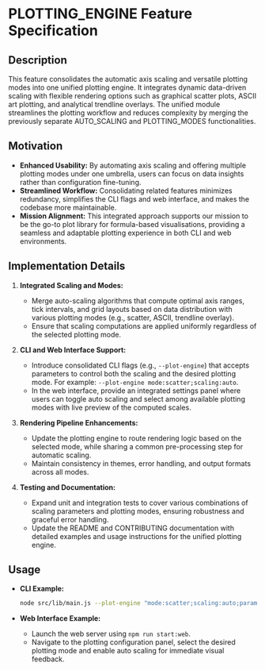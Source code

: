 # PLOTTING_ENGINE Feature Specification

## Description
This feature consolidates the automatic axis scaling and versatile plotting modes into one unified plotting engine. It integrates dynamic data-driven scaling with flexible rendering options such as graphical scatter plots, ASCII art plotting, and analytical trendline overlays. The unified module streamlines the plotting workflow and reduces complexity by merging the previously separate AUTO_SCALING and PLOTTING_MODES functionalities.

## Motivation
- **Enhanced Usability:** By automating axis scaling and offering multiple plotting modes under one umbrella, users can focus on data insights rather than configuration fine-tuning.
- **Streamlined Workflow:** Consolidating related features minimizes redundancy, simplifies the CLI flags and web interface, and makes the codebase more maintainable.
- **Mission Alignment:** This integrated approach supports our mission to be the go-to plot library for formula-based visualisations, providing a seamless and adaptable plotting experience in both CLI and web environments.

## Implementation Details
1. **Integrated Scaling and Modes:**
   - Merge auto-scaling algorithms that compute optimal axis ranges, tick intervals, and grid layouts based on data distribution with various plotting modes (e.g., scatter, ASCII, trendline overlay).
   - Ensure that scaling computations are applied uniformly regardless of the selected plotting mode.

2. **CLI and Web Interface Support:**
   - Introduce consolidated CLI flags (e.g., `--plot-engine`) that accepts parameters to control both the scaling and the desired plotting mode. For example: `--plot-engine mode:scatter;scaling:auto`.
   - In the web interface, provide an integrated settings panel where users can toggle auto scaling and select among available plotting modes with live preview of the computed scales.

3. **Rendering Pipeline Enhancements:**
   - Update the plotting engine to route rendering logic based on the selected mode, while sharing a common pre-processing step for automatic scaling.
   - Maintain consistency in themes, error handling, and output formats across all modes.

4. **Testing and Documentation:**
   - Expand unit and integration tests to cover various combinations of scaling parameters and plotting modes, ensuring robustness and graceful error handling.
   - Update the README and CONTRIBUTING documentation with detailed examples and usage instructions for the unified plotting engine.

## Usage
- **CLI Example:**
  ```bash
  node src/lib/main.js --plot-engine "mode:scatter;scaling:auto;params:1,NaN,5,-10,10,1"
  ```

- **Web Interface Example:**
   - Launch the web server using `npm run start:web`.
   - Navigate to the plotting configuration panel, select the desired plotting mode and enable auto scaling for immediate visual feedback.
